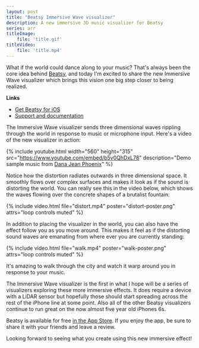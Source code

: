 ```yaml
---
layout: post
title: "Beatsy Immersive Wave visualizer"
description: A new immersive 3D music visualizer for Beatsy
series: arr
titleImage:
    file: 'title.gif'
titleVideo:
    file: 'title.mp4'
---
```


What if the world could dance along to your music? That's always been the core idea behind [Beatsy][beatsy], and today I'm excited to share the new Immersive Wave visualizer which brings this vision one big step closer to being realized.

**Links**
- [Get Beatsy for iOS][beatsy]
- [Support and documentation][docs]

The Immersive Wave visualizer sends three dimensional waves rippling through the world in response to music or microphone input. Here's a video of the new visualizer in action:

{% include youtube.html width="560" height="315" src="https://www.youtube.com/embed/b5v0QhDxL78" description="Demo sample music from [Dana Jean Phoenix](http://danajphoenix.com)" %}

Notice how the distortion radiates outwards in three dimensional space. It smoothly flows over complex surfaces and makes it look as if the sound is distorting the world. You can really see this in the video below, which shows the waves flowing over the concrete shapes of a brutalist fountain:

{% include video.html file="distort.mp4" poster="distort-poster.png" attrs="loop controls muted" %}

In addition to placing the visualizer in the world, you can also have the effect follow you as you move around. This makes it feel as if the distorting sound waves are emanating from where ever you are currently standing:

{% include video.html file="walk.mp4" poster="walk-poster.png" attrs="loop controls muted" %}

It's amazing to walk through the city and watch it warp around you in response to your music.

The Immersive Wave visualizer is the first in what I hope will be a series of visualizers exploring these more immersive effects. It does require a device with a LiDAR sensor but hopefully those should start spreading across the rest of the iPhone line at some point. Also all of the other Beatsy visualizers continue to run great on the now almost five year old iPhones 6s.

Beatsy is available for free [in the App Store][beatsy]. If you enjoy the app, be sure to share it with your friends and leave a review.

Looking forward to seeing what you create using this new immersive effect!

[beatsy]: https://apps.apple.com/us/app/beatsy/id1543162330
[docs]: https://github.com/mattbierner/beatsy-support

